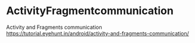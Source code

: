 # ActivityFragmentcommunication
Activity and Fragments communication
https://tutorial.eyehunt.in/android/activity-and-fragments-communication/
